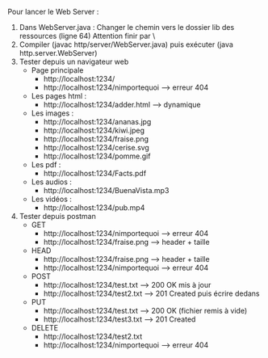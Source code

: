 Pour lancer le Web Server :
1) Dans WebServer.java : Changer le chemin vers le dossier lib des ressources (ligne 64) Attention finir par \\
2) Compiler (javac http/server/WebServer.java) puis exécuter (java http.server.WebServer)
3) Tester depuis un navigateur web
	* Page principale
		- http://localhost:1234/
		- http://localhost:1234/nimportequoi --> erreur 404
	* Les pages html :
		- http://localhost:1234/adder.html --> dynamique
	* Les images :
		- http://localhost:1234/ananas.jpg
		- http://localhost:1234/kiwi.jpeg
		- http://localhost:1234/fraise.png
		- http://localhost:1234/cerise.svg
		- http://localhost:1234/pomme.gif
	* Les pdf :
		- http://localhost:1234/Facts.pdf
	* Les audios :
		- http://localhost:1234/BuenaVista.mp3
	* Les vidéos :
		- http://localhost:1234/pub.mp4
4) Tester depuis postman
	* GET
		- http://localhost:1234/nimportequoi --> erreur 404
		- http://localhost:1234/fraise.png --> header + taille
	* HEAD
		- http://localhost:1234/fraise.png --> header + taille
		- http://localhost:1234/nimportequoi --> erreur 404
	* POST
		- http://localhost:1234/test.txt --> 200 OK mis à jour
		- http://localhost:1234/test2.txt --> 201 Created puis écrire dedans
	* PUT
		- http://localhost:1234/test.txt --> 200 OK (fichier remis à vide)
		- http://localhost:1234/test3.txt --> 201 Created
	* DELETE
		- http://localhost:1234/test2.txt
		- http://localhost:1234/nimportequoi --> erreur 404
